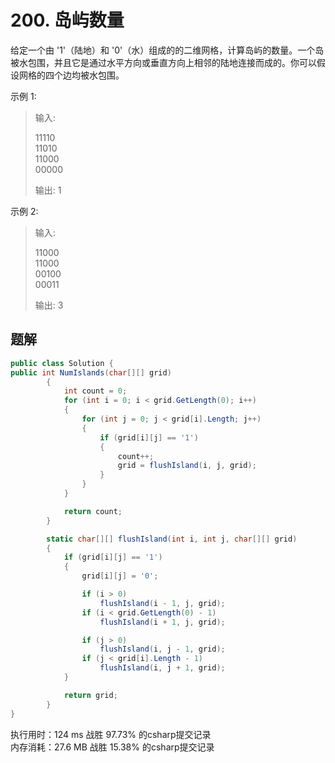 # 200. 岛屿数量

给定一个由 '1'（陆地）和 '0'（水）组成的的二维网格，计算岛屿的数量。一个岛被水包围，并且它是通过水平方向或垂直方向上相邻的陆地连接而成的。你可以假设网格的四个边均被水包围。

示例 1:

> 输入:
> 
> 11110  
> 11010  
> 11000  
> 00000
>
> 输出: 1

示例 2:

> 输入:  
> 
> 11000  
> 11000  
> 00100  
> 00011
> 
> 输出: 3

## 题解

```csharp
public class Solution {
public int NumIslands(char[][] grid)
        {
            int count = 0;
            for (int i = 0; i < grid.GetLength(0); i++)
            {
                for (int j = 0; j < grid[i].Length; j++)
                {
                    if (grid[i][j] == '1')
                    {
                        count++;
                        grid = flushIsland(i, j, grid);
                    }
                }
            }

            return count;
        }

        static char[][] flushIsland(int i, int j, char[][] grid)
        {
            if (grid[i][j] == '1')
            {
                grid[i][j] = '0';

                if (i > 0)
                    flushIsland(i - 1, j, grid);
                if (i < grid.GetLength(0) - 1)
                    flushIsland(i + 1, j, grid);

                if (j > 0)
                    flushIsland(i, j - 1, grid);
                if (j < grid[i].Length - 1)
                    flushIsland(i, j + 1, grid);
            }

            return grid;
        }
}
```

执行用时：124 ms 战胜 97.73% 的csharp提交记录  
内存消耗：27.6 MB 战胜 15.38% 的csharp提交记录
